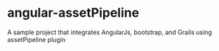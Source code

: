 angular-assetPipeline
=====================

A sample project that integrates AngularJs, bootstrap, and Grails using assetPipeline plugin
